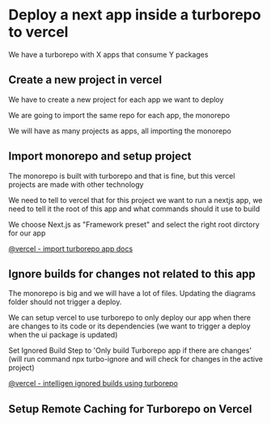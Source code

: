 
# Deploy a next app inside a turborepo to vercel

We have a turborepo with X apps that consume Y packages

## Create a new project in vercel
    
We have to create a new project for each app we want to deploy

We are going to import the same repo for each app, the monorepo

We will have as many projects as apps, all importing the monorepo

## Import monorepo and setup project 

The monorepo is built with turborepo and that is fine, but this vercel projects are made with other technology

We need to tell to vercel that for this project we want to run a nextjs app, we need to tell it the root of this app and what commands should it use to build

We choose Next.js as "Framework preset" and select the right root dirctory for our app

[@vercel - import turborepo app docs](https://vercel.com/docs/monorepos/turborepo#import-your-turborepo-to-vercel)


## Ignore builds for changes not related to this app

The monorepo is big and we will have a lot of files. Updating the diagrams folder should not trigger a deploy.

We can setup vercel to use turborepo to only deploy our app when there are changes to its code or its dependencies (we want to trigger a deploy when the ui package is updated)

Set Ignored Build Step to 'Only build Turborepo app if there are changes' (will run command npx turbo-ignore and will check for changes in the active project)

[@vercel - intelligen ignored builds using turborepo](https://vercel.com/changelog/intelligent-ignored-builds-using-turborepo)

## Setup Remote Caching for Turborepo on Vercel

